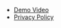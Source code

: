- [Demo Video](https://www.youtube.com/watch?v=T0xrbqZ7O0w)
- [Privacy Policy](https://paprika-ditch.github.io/Reddit-Blocker-Chrome/privacy)
